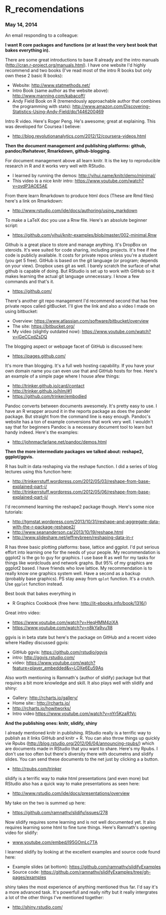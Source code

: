 # R_recomendations
### May 14, 2014


An email responding to a colleague:

**I want R core packages and functions (or at least the very best book that bakes everything in).**

There are some great introductions to base R already and the intro manuals (http://cran.r-project.org/manuals.html).  I have one website I'd highly recommend and two books (I've read most of the intro R books but only own these 2 basic R books):

- Website: http://www.statmethods.net/
- Intro Book (same author as the website above): http://www.manning.com/kabacoff/
- Andy Field Book on R (tremendously approachable author that combines the programming with stats): http://www.amazon.com/Discovering-Statistics-Using-Andy-Field/dp/1446200469


Intro R video.  Here's Roger Peng.  He's awesome; great at explaining.  This was developed for Coursea I believe:

- http://blog.revolutionanalytics.com/2012/12/coursera-videos.html

**Then the document management and publishing platforms: github, pandoc/Rwhatever, Rmarkdown, github-blogging.**

For document management above all learn knitr.  It is the key to reproducible research in R and it works very well with RStudio.  

- I learned by running the demos: http://yihui.name/knitr/demo/minimal/
- This video is a nice knitr intro: https://www.youtube.com/watch?v=ovdP3AOE5AE


From there learn Rmarkdown to produce html docs (These are Rmd files) here's a link on Rmarkdown: 
- http://www.rstudio.com/ide/docs/authoring/using_markdown

To make a LaTeX doc you use a Rnw file.  Here's an absolute beginner script:
- https://github.com/yihui/knitr-examples/blob/master/002-minimal.Rnw

Github is a great place to store and manage anything.  It's DropBox on steroids.  It's wee suited for code sharing, including projects.  It's free if the code is publicly available.  It costs for private repos unless you're a student (you get 5 free).  GitHub is based on the git language (or program; depends on your view).  Dropbox uses git as well.  I barely scratch the surface of what github is capable of doing.  But RStudio is set up to work with GitHub so it makes learning the actual git language unnecessary.  I know a few commands and that's it.  
- https://github.com/

There's another git repo management I'd recommend second that has free private repos called gitBucket.  I'll give the link and also a video I made on using bitbucket:
- Overview: https://www.atlassian.com/software/bitbucket/overview
- The site: https://bitbucket.org/
- My video (slightly outdated now): https://www.youtube.com/watch?v=jGeCCxdZsDQ

The blogging aspect or webpage facet of GitHub is discussed here:
- https://pages.github.com/

It's more than blogging.  It's a full web hosting capability.  If you have your own domain name you can even use that and GitHub hosts for free.  Here's an example of a simple page where I house afew things:

- http://trinker.github.io/card/contact
- http://trinker.github.io/hlm/#1
- https://github.com/trinker/embodied

Pandoc converts between documents awesomely.  It's pretty easy to use.  I have an R wrapper around it in the reports package as does the pander package.  But straight from the command line is easy enough.  Pandoc's website has a ton of example conversions that work very well.  I wouldn't say that for beginners Pandoc is a necessary document tool to learn but handy indeed.  Here's the examples:
- http://johnmacfarlane.net/pandoc/demos.html

**Then the more intermediate packages we talked about: reshape2, ggplot/ggvis.**

R has built in data reshaping via the reshape function.  I did a series of blog lectures using this function here:
- http://trinkerrstuff.wordpress.com/2012/05/03/reshape-from-base-explained-part-i/
- http://trinkerrstuff.wordpress.com/2012/05/06/reshape-from-base-explained-part-ii/

I'd recommend learning the reshape2 package though.  Here's some nice tutorials:

- http://tgmstat.wordpress.com/2013/10/31/reshape-and-aggregate-data-with-the-r-package-reshape2/
- http://www.seananderson.ca/2013/10/19/reshape.html
- http://www.slideshare.net/jeffreybreen/reshaping-data-in-r

R has three basic plotting platforms: base, lattice and ggplot.  I'd put serious effort into learning one for the needs of your people.  My recommendation is ggplot2 is the go to guy for graphics.  I use base R as well for my tasks for things like wordclouds and network graphs.  But 95% of my graphics are ggplot2 based.  I have friends who love lattice.  My recommendation is to really know one graphics system well.  Have a second as a backup (probably base graphics).    PS stay away from `qplot` function.  It's a crutch.  Use `ggplot` function instead.

Best book that bakes everything in 
- R Graphics Cookbook (free here: http://it-ebooks.info/book/1316/)

Great intro video:
- https://www.youtube.com/watch?v=HeqHMM4ziXA
- https://www.youtube.com/watch?v=n8kYa9vu1l8

ggvis is in beta state but here's the package on GitHub and a recent video where Hadley discussed ggvis:
- GitHub ggvis:  https://github.com/rstudio/ggvis
- intro:  http://ggvis.rstudio.com/
- video:  https://www.youtube.com/watch?feature=player_embedded&v=LOXe6Eu59As

Also worth mentioning is Ramnath's (author of slidify) package but that requires a bit more knowledge and skill.  It also plays well with slidify and shiny:

- Gallery:  http://rcharts.io/gallery/
- Home site::  http://rcharts.io/
- http://rcharts.io/howitworks/
- Intro video https://www.youtube.com/watch?v=nYr5KzaR1Vc


**And the publishing ones: knitr, slidify, shiny**

I already mentioned knitr in publishing.  RStudio really is a terrific way to publish as it links GitHub and knitr + R.  You can also throw things up quickly vie Rpubs (http://blog.rstudio.org/2012/06/04/announcing-rpubs/) which are documents made in RStudio that you want to share.  Here's my Rpubs.  I don't use too often but there's diversity there with documetns and slidify slides.  You can send these documents to the net just by clicking a a button.
- http://rpubs.com/trinker

slidify is a terrific way to make html presentations (and even more) but RStudio also has a quick way to make presentations as seen here:
- http://www.rstudio.com/ide/docs/presentations/overview

My take on the two is summed up here: 
- https://github.com/ramnathv/slidify/issues/278

Now slidify requires some learning and is not well documented yet.  It also requires learning some html to fine tune things.  Here's Ramnath's opening video for slidify:

- www.youtube.com/embed/I95GOmLc7TA

I learned slidify by looking at the excellent examples and source code found here:

- Example slides (at bottom): https://github.com/ramnathv/slidifyExamples
- Source code: https://github.com/ramnathv/slidifyExamples/tree/gh-pages/examples

shiny takes the most experience of anything mentioned thus far.  I'd say it's a more advanced task.  It's powerfull and really nifty but it really intergrates a lot of the other things I've mentioned together:
- http://shiny.rstudio.com/
